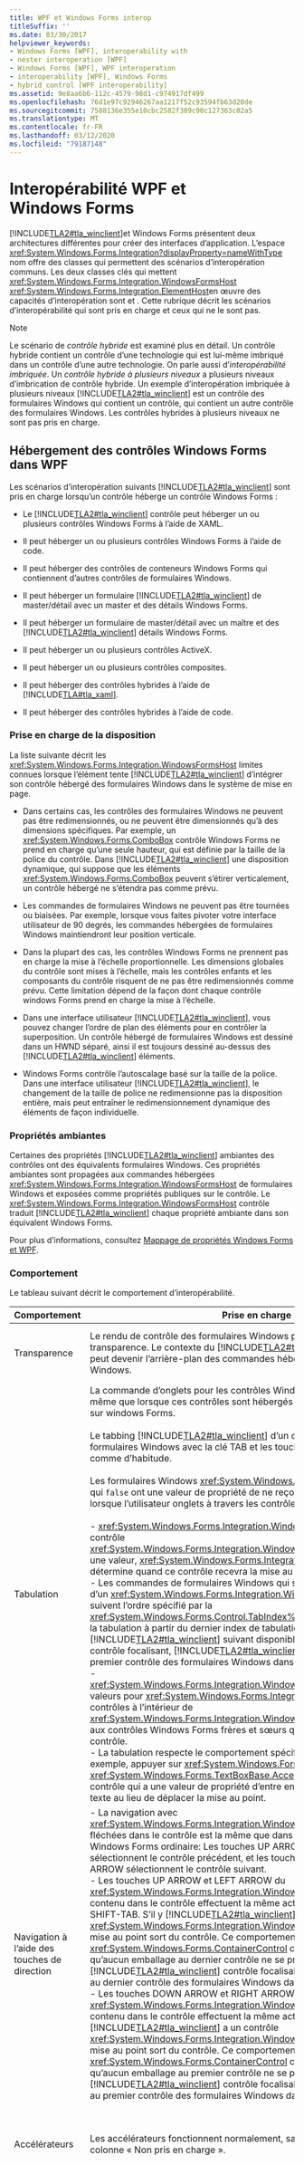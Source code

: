 ```yaml
---
title: WPF et Windows Forms interop
titleSuffix: ''
ms.date: 03/30/2017
helpviewer_keywords:
- Windows Forms [WPF], interoperability with
- nester interoperation [WPF]
- Windows Forms [WPF], WPF interoperation
- interoperability [WPF], Windows Forms
- hybrid control [WPF interoperability]
ms.assetid: 9e8aa6b6-112c-4579-98d1-c974917df499
ms.openlocfilehash: 76d1e97c92946267aa1217f52c93594fb63d20de
ms.sourcegitcommit: 7588136e355e10cbc2582f389c90c127363c02a5
ms.translationtype: MT
ms.contentlocale: fr-FR
ms.lasthandoff: 03/12/2020
ms.locfileid: "79187148"
---
```

# <a name="wpf-and-windows-forms-interoperation"></a>Interopérabilité WPF et Windows Forms
[!INCLUDE[TLA2#tla_winclient](../../../../includes/tla2sharptla-winclient-md.md)]et Windows Forms présentent deux architectures différentes pour créer des interfaces d’application. L’espace <xref:System.Windows.Forms.Integration?displayProperty=nameWithType> nom offre des classes qui permettent des scénarios d’interopération communs. Les deux classes clés qui mettent <xref:System.Windows.Forms.Integration.WindowsFormsHost> <xref:System.Windows.Forms.Integration.ElementHost>en œuvre des capacités d’interopération sont et . Cette rubrique décrit les scénarios d’interopérabilité qui sont pris en charge et ceux qui ne le sont pas.  
  
> [!NOTE]
> Le scénario de *contrôle hybride* est examiné plus en détail. Un contrôle hybride contient un contrôle d’une technologie qui est lui-même imbriqué dans un contrôle d’une autre technologie. On parle aussi d’*interopérabilité imbriquée*. Un *contrôle hybride à plusieurs niveaux* a plusieurs niveaux d’imbrication de contrôle hybride. Un exemple d’interopération imbriquée à plusieurs niveaux [!INCLUDE[TLA2#tla_winclient](../../../../includes/tla2sharptla-winclient-md.md)] est un contrôle des formulaires Windows qui contient un contrôle, qui contient un autre contrôle des formulaires Windows. Les contrôles hybrides à plusieurs niveaux ne sont pas pris en charge.  

<a name="Windows_Presentation_Foundation_Application_Hosting"></a>
## <a name="hosting-windows-forms-controls-in-wpf"></a>Hébergement des contrôles Windows Forms dans WPF  
 Les scénarios d’interopération suivants [!INCLUDE[TLA2#tla_winclient](../../../../includes/tla2sharptla-winclient-md.md)] sont pris en charge lorsqu’un contrôle héberge un contrôle Windows Forms :  
  
- Le [!INCLUDE[TLA2#tla_winclient](../../../../includes/tla2sharptla-winclient-md.md)] contrôle peut héberger un ou plusieurs contrôles Windows Forms à l’aide de XAML.  
  
- Il peut héberger un ou plusieurs contrôles Windows Forms à l’aide de code.  
  
- Il peut héberger des contrôles de conteneurs Windows Forms qui contiennent d’autres contrôles de formulaires Windows.  
  
- Il peut héberger un formulaire [!INCLUDE[TLA2#tla_winclient](../../../../includes/tla2sharptla-winclient-md.md)] de master/détail avec un master et des détails Windows Forms.  
  
- Il peut héberger un formulaire de master/détail avec un maître et des [!INCLUDE[TLA2#tla_winclient](../../../../includes/tla2sharptla-winclient-md.md)] détails Windows Forms.  
  
- Il peut héberger un ou plusieurs contrôles ActiveX.  
  
- Il peut héberger un ou plusieurs contrôles composites.  
  
- Il peut héberger des contrôles hybrides à l’aide de [!INCLUDE[TLA#tla_xaml](../../../../includes/tlasharptla-xaml-md.md)].  
  
- Il peut héberger des contrôles hybrides à l’aide de code.  
  
### <a name="layout-support"></a>Prise en charge de la disposition  
 La liste suivante décrit les <xref:System.Windows.Forms.Integration.WindowsFormsHost> limites connues lorsque l’élément tente [!INCLUDE[TLA2#tla_winclient](../../../../includes/tla2sharptla-winclient-md.md)] d’intégrer son contrôle hébergé des formulaires Windows dans le système de mise en page.  
  
- Dans certains cas, les contrôles des formulaires Windows ne peuvent pas être redimensionnés, ou ne peuvent être dimensionnés qu’à des dimensions spécifiques. Par exemple, un <xref:System.Windows.Forms.ComboBox> contrôle Windows Forms ne prend en charge qu’une seule hauteur, qui est définie par la taille de la police du contrôle. Dans [!INCLUDE[TLA2#tla_winclient](../../../../includes/tla2sharptla-winclient-md.md)] une disposition dynamique, qui suppose que les éléments <xref:System.Windows.Forms.ComboBox> peuvent s’étirer verticalement, un contrôle hébergé ne s’étendra pas comme prévu.  
  
- Les commandes de formulaires Windows ne peuvent pas être tournées ou biaisées. Par exemple, lorsque vous faites pivoter votre interface utilisateur de 90 degrés, les commandes hébergées de formulaires Windows maintiendront leur position verticale.  
  
- Dans la plupart des cas, les contrôles Windows Forms ne prennent pas en charge la mise à l’échelle proportionnelle. Les dimensions globales du contrôle sont mises à l’échelle, mais les contrôles enfants et les composants du contrôle risquent de ne pas être redimensionnés comme prévu. Cette limitation dépend de la façon dont chaque contrôle windows Forms prend en charge la mise à l’échelle.  
  
- Dans une interface utilisateur [!INCLUDE[TLA2#tla_winclient](../../../../includes/tla2sharptla-winclient-md.md)], vous pouvez changer l’ordre de plan des éléments pour en contrôler la superposition. Un contrôle hébergé de formulaires Windows est dessiné dans un HWND séparé, ainsi il est toujours dessiné au-dessus des [!INCLUDE[TLA2#tla_winclient](../../../../includes/tla2sharptla-winclient-md.md)] éléments.  
  
- Windows Forms contrôle l’autoscalage basé sur la taille de la police. Dans une interface utilisateur [!INCLUDE[TLA2#tla_winclient](../../../../includes/tla2sharptla-winclient-md.md)], le changement de la taille de police ne redimensionne pas la disposition entière, mais peut entraîner le redimensionnement dynamique des éléments de façon individuelle.  
  
### <a name="ambient-properties"></a>Propriétés ambiantes  
 Certaines des propriétés [!INCLUDE[TLA2#tla_winclient](../../../../includes/tla2sharptla-winclient-md.md)] ambiantes des contrôles ont des équivalents formulaires Windows. Ces propriétés ambiantes sont propagées aux commandes hébergées <xref:System.Windows.Forms.Integration.WindowsFormsHost> de formulaires Windows et exposées comme propriétés publiques sur le contrôle. Le <xref:System.Windows.Forms.Integration.WindowsFormsHost> contrôle traduit [!INCLUDE[TLA2#tla_winclient](../../../../includes/tla2sharptla-winclient-md.md)] chaque propriété ambiante dans son équivalent Windows Forms.  
  
 Pour plus d’informations, consultez [Mappage de propriétés Windows Forms et WPF](windows-forms-and-wpf-property-mapping.md).  
  
### <a name="behavior"></a>Comportement  
 Le tableau suivant décrit le comportement d’interopérabilité.  
  
|Comportement|Prise en charge|Non pris en charge|  
|--------------|---------------|-------------------|  
|Transparence|Le rendu de contrôle des formulaires Windows prend en charge la transparence. Le contexte du [!INCLUDE[TLA2#tla_winclient](../../../../includes/tla2sharptla-winclient-md.md)] contrôle parent peut devenir l’arrière-plan des commandes hébergées de formulaires Windows.|Certains contrôles Windows Forms ne prennent pas en charge la transparence. Par exemple, <xref:System.Windows.Forms.TextBox> <xref:System.Windows.Forms.ComboBox> les contrôles et les contrôles [!INCLUDE[TLA2#tla_winclient](../../../../includes/tla2sharptla-winclient-md.md)]ne seront pas transparents lorsqu’ils sont hébergés par .|  
|Tabulation|La commande d’onglets pour les contrôles Windows Forms hébergés est la même que lorsque ces contrôles sont hébergés dans une application basée sur windows Forms.<br /><br /> Le tabbing [!INCLUDE[TLA2#tla_winclient](../../../../includes/tla2sharptla-winclient-md.md)] d’un contrôle à un contrôle des formulaires Windows avec la clé TAB et les touches SHIFT-TAB fonctionne comme d’habitude.<br /><br /> Les formulaires Windows <xref:System.Windows.Forms.Control.TabStop%2A> qui `false` ont une valeur de propriété de ne reçoivent pas de mise au point lorsque l’utilisateur onglets à travers les contrôles.<br /><br /> - <xref:System.Windows.Forms.Integration.WindowsFormsHost> Chaque contrôle <xref:System.Windows.Forms.Integration.WindowsFormsHost.TabIndex%2A> a une valeur, <xref:System.Windows.Forms.Integration.WindowsFormsHost> qui détermine quand ce contrôle recevra la mise au point.<br />- Les commandes de formulaires Windows qui sont contenues à l’intérieur d’un <xref:System.Windows.Forms.Integration.WindowsFormsHost> conteneur suivent l’ordre spécifié par la <xref:System.Windows.Forms.Control.TabIndex%2A> propriété. L’utilisation de la tabulation à partir du dernier index de tabulation rend actif le contrôle [!INCLUDE[TLA2#tla_winclient](../../../../includes/tla2sharptla-winclient-md.md)] suivant disponible. S’il n’existe aucun autre contrôle focalisant, [!INCLUDE[TLA2#tla_winclient](../../../../includes/tla2sharptla-winclient-md.md)] le tabbing retourne au premier contrôle des formulaires Windows dans l’ordre de l’onglet.<br />-   <xref:System.Windows.Forms.Integration.WindowsFormsHost.TabIndex%2A>les valeurs pour <xref:System.Windows.Forms.Integration.WindowsFormsHost> les contrôles à l’intérieur de <xref:System.Windows.Forms.Integration.WindowsFormsHost> la sont relatives aux contrôles Windows Forms frères et sœurs qui sont contenus dans le contrôle.<br />-   La tabulation respecte le comportement spécifique de chaque contrôle. Par exemple, appuyer sur <xref:System.Windows.Forms.TextBox> la clé <xref:System.Windows.Forms.TextBoxBase.AcceptsTab%2A> TAB dans `true` un contrôle qui a une valeur de propriété d’entre entrer un onglet dans la boîte de texte au lieu de déplacer la mise au point.|Non applicable.|  
|Navigation à l’aide des touches de direction|- La navigation avec <xref:System.Windows.Forms.Integration.WindowsFormsHost> des touches fléchées dans le contrôle est la même que dans un contrôle de conteneurs Windows Forms ordinaire: Les touches UP ARROW et LEFT ARROW sélectionnent le contrôle précédent, et les touches DOWN ARROW et RIGHT ARROW sélectionnent le contrôle suivant.<br />- Les touches UP ARROW et LEFT ARROW du <xref:System.Windows.Forms.Integration.WindowsFormsHost> premier contrôle contenu dans le contrôle effectuent la même action que le raccourci clavier SHIFT-TAB. S’il y [!INCLUDE[TLA2#tla_winclient](../../../../includes/tla2sharptla-winclient-md.md)] a un contrôle <xref:System.Windows.Forms.Integration.WindowsFormsHost> focalisable, la mise au point sort du contrôle. Ce comportement diffère du <xref:System.Windows.Forms.ContainerControl> comportement standard en ce qu’aucun emballage au dernier contrôle ne se produit. Si aucun autre [!INCLUDE[TLA2#tla_winclient](../../../../includes/tla2sharptla-winclient-md.md)] contrôle focalisable n’existe, le focus retourne au dernier contrôle des formulaires Windows dans l’ordre d’onglet.<br />- Les touches DOWN ARROW et RIGHT ARROW du <xref:System.Windows.Forms.Integration.WindowsFormsHost> dernier contrôle contenu dans le contrôle effectuent la même action que la clé TAB. S’il y [!INCLUDE[TLA2#tla_winclient](../../../../includes/tla2sharptla-winclient-md.md)] a un contrôle <xref:System.Windows.Forms.Integration.WindowsFormsHost> focalisable, la mise au point sort du contrôle. Ce comportement diffère du <xref:System.Windows.Forms.ContainerControl> comportement standard en ce qu’aucun emballage au premier contrôle ne se produit. Si aucun autre [!INCLUDE[TLA2#tla_winclient](../../../../includes/tla2sharptla-winclient-md.md)] contrôle focalisable n’existe, le focus retourne au premier contrôle des formulaires Windows dans l’ordre de l’onglet.|Non applicable.|  
|Accélérateurs|Les accélérateurs fonctionnent normalement, sauf indication contraire dans la colonne « Non pris en charge ».|Les accélérateurs en double entre les technologies ne fonctionnent pas comme des accélérateurs en double standard. Lorsqu’un accélérateur est dupliqué sur toutes les technologies, avec [!INCLUDE[TLA2#tla_winclient](../../../../includes/tla2sharptla-winclient-md.md)] au moins un sur un contrôle windows Forms et l’autre sur un contrôle, le contrôle des formulaires Windows reçoit toujours l’accélérateur. Le focus ne bascule pas entre les contrôles quand l’accélérateur en double est utilisé.|  
|Touches de raccourci|Les touches de raccourci fonctionnent normalement, sauf indication contraire dans la colonne « Non pris en charge ».|- Windows Forms clés raccourci qui sont manipulés au stade [!INCLUDE[TLA2#tla_winclient](../../../../includes/tla2sharptla-winclient-md.md)] de prétraitement toujours prendre le pas sur les touches raccourci. Par exemple, si <xref:System.Windows.Forms.ToolStrip> vous avez un contrôle avec des touches de [!INCLUDE[TLA2#tla_winclient](../../../../includes/tla2sharptla-winclient-md.md)] raccourci CTRL-S définies, et qu’il y a une commande liée à CTRL-S, le <xref:System.Windows.Forms.ToolStrip> gestionnaire de contrôle est toujours invoqué en premier, quelle que soit la mise au point.<br />- Windows Forms clés raccourci qui <xref:System.Windows.Forms.Control.KeyDown> sont traitées par [!INCLUDE[TLA2#tla_winclient](../../../../includes/tla2sharptla-winclient-md.md)]l’événement sont traitées dernière en . Vous pouvez prévenir ce comportement en remplaçant la <xref:System.Windows.Forms.Control.IsInputKey%2A> méthode du <xref:System.Windows.Forms.Control.PreviewKeyDown> contrôle des formulaires Windows ou en manipulant l’événement. Retournez `true` <xref:System.Windows.Forms.Control.IsInputKey%2A> de la méthode ou <xref:System.Windows.Forms.PreviewKeyDownEventArgs.IsInputKey%2A?displayProperty=nameWithType> définissez `true` la <xref:System.Windows.Forms.Control.PreviewKeyDown> valeur de la propriété dans votre gestionnaire d’événement.|  
|AcceptsReturn, AcceptsTab et autre comportement spécifique d’un contrôle|Propriétés qui modifient le comportement du clavier par défaut fonctionnent <xref:System.Windows.Forms.Control.IsInputKey%2A> comme `true`d’habitude, en supposant que le contrôle des formulaires Windows remplace la méthode de retour .|Les contrôles Windows Forms qui modifient le comportement du clavier par défaut en manipulant l’événement <xref:System.Windows.Forms.Control.KeyDown> sont traités en dernier dans le contrôle de l’hôte. [!INCLUDE[TLA2#tla_winclient](../../../../includes/tla2sharptla-winclient-md.md)] Étant donné que ces contrôles sont traités en dernier, ils peuvent entraîner un comportement inattendu.|  
|Événements Enter et Leave|Lorsque l’accent n’est pas mis sur le contrôle de confinement, <xref:System.Windows.Forms.Integration.ElementHost> <xref:System.Windows.Forms.Integration.WindowsFormsHost> les événements Enter and Leave sont soulevés comme d’habitude lorsque la mise au point change dans un seul contrôle.|Les événements Enter et Leave ne sont pas déclenchés quand les changements de focus suivants se produisent :<br /><br /> - De l’intérieur à l’extérieur d’un <xref:System.Windows.Forms.Integration.WindowsFormsHost> contrôle.<br />- De l’extérieur à l’intérieur d’un <xref:System.Windows.Forms.Integration.WindowsFormsHost> contrôle.<br />- En <xref:System.Windows.Forms.Integration.WindowsFormsHost> dehors d’un contrôle.<br />- D’un contrôle Windows <xref:System.Windows.Forms.Integration.WindowsFormsHost> Forms hébergé <xref:System.Windows.Forms.Integration.ElementHost> dans un contrôle <xref:System.Windows.Forms.Integration.WindowsFormsHost>à un contrôle hébergé à l’intérieur de la même .|  
|Multithreading|Tous les types de multithreading sont pris en charge.|Les formulaires [!INCLUDE[TLA2#tla_winclient](../../../../includes/tla2sharptla-winclient-md.md)] et les technologies Windows supposent un modèle de concurrence à threads simples. Pendant le débogage, les appels aux objets de framework d’autres threads lèvent une exception pour appliquer cette exigence.|  
|Sécurité|Tous les scénarios d’interopérabilité nécessitent une confiance totale.|Aucun scénario d’interopérabilité n’est autorisé avec une confiance partielle.|  
|Accessibilité|Tous les scénarios d’accessibilité sont pris en charge. Les produits de technologie d’assistance fonctionnent correctement lorsqu’ils [!INCLUDE[TLA2#tla_winclient](../../../../includes/tla2sharptla-winclient-md.md)] sont utilisés pour des applications hybrides qui contiennent à la fois des formulaires Windows et des contrôles.|Non applicable.|  
|Presse-papiers|Toutes les opérations de Presse-papiers fonctionnent normalement, Cela comprend la coupe et [!INCLUDE[TLA2#tla_winclient](../../../../includes/tla2sharptla-winclient-md.md)] le coller entre les formulaires Windows et les contrôles.|Non applicable.|  
|Fonctionnalité glisser-déplacer|Toutes les opérations de glisser-déplacer fonctionnent normalement, Cela comprend les opérations [!INCLUDE[TLA2#tla_winclient](../../../../includes/tla2sharptla-winclient-md.md)] entre les formulaires Windows et les contrôles.|Non applicable.|  
  
<a name="Windows_Forms_Application_Hosting_Windows"></a>
## <a name="hosting-wpf-controls-in-windows-forms"></a>Hébergement des contrôles WPF dans Windows Forms  
 Les scénarios d’interopération suivants sont pris [!INCLUDE[TLA2#tla_winclient](../../../../includes/tla2sharptla-winclient-md.md)] en charge lorsqu’un contrôle Windows Forms héberge un contrôle :  
  
- Hébergement d’un ou de plusieurs contrôles [!INCLUDE[TLA2#tla_winclient](../../../../includes/tla2sharptla-winclient-md.md)] à l’aide de code.  
  
- Association d’une feuille de propriétés avec un ou plusieurs contrôles [!INCLUDE[TLA2#tla_winclient](../../../../includes/tla2sharptla-winclient-md.md)] hébergés.  
  
- Hébergement d’une ou de plusieurs pages [!INCLUDE[TLA2#tla_winclient](../../../../includes/tla2sharptla-winclient-md.md)] dans un formulaire.  
  
- Démarrage d’une fenêtre [!INCLUDE[TLA2#tla_winclient](../../../../includes/tla2sharptla-winclient-md.md)].  
  
- Hébergement d’un formulaire de master/détail avec un maître et [!INCLUDE[TLA2#tla_winclient](../../../../includes/tla2sharptla-winclient-md.md)] des détails Windows Forms.  
  
- Hébergement d’un formulaire [!INCLUDE[TLA2#tla_winclient](../../../../includes/tla2sharptla-winclient-md.md)] de master/détail avec un master et Windows Forms détails.  
  
- Hébergement de contrôles [!INCLUDE[TLA2#tla_winclient](../../../../includes/tla2sharptla-winclient-md.md)] personnalisés.  
  
- Hébergement de contrôles hybrides.  
  
### <a name="ambient-properties"></a>Propriétés ambiantes  
 Certaines des propriétés ambiantes [!INCLUDE[TLA2#tla_winclient](../../../../includes/tla2sharptla-winclient-md.md)] des contrôles Windows Forms ont des équivalents. Ces propriétés ambiantes sont [!INCLUDE[TLA2#tla_winclient](../../../../includes/tla2sharptla-winclient-md.md)] propagées aux commandes hébergées et exposées comme propriétés publiques sur le <xref:System.Windows.Forms.Integration.ElementHost> contrôle. Le <xref:System.Windows.Forms.Integration.ElementHost> contrôle traduit chaque propriété ambiante Windows Forms à son [!INCLUDE[TLA2#tla_winclient](../../../../includes/tla2sharptla-winclient-md.md)] équivalent.  
  
 Pour plus d’informations, consultez [Mappage de propriétés Windows Forms et WPF](windows-forms-and-wpf-property-mapping.md).  
  
### <a name="behavior"></a>Comportement  
 Le tableau suivant décrit le comportement d’interopérabilité.  
  
|Comportement|Prise en charge|Non pris en charge|  
|--------------|---------------|-------------------|  
|Transparence|Le rendu d’un contrôle [!INCLUDE[TLA2#tla_winclient](../../../../includes/tla2sharptla-winclient-md.md)] prend en charge la transparence. Le contexte du contrôle parent des formulaires [!INCLUDE[TLA2#tla_winclient](../../../../includes/tla2sharptla-winclient-md.md)] Windows peut devenir l’arrière-plan des commandes hébergées.|Non applicable.|  
|Multithreading|Tous les types de multithreading sont pris en charge.|Les formulaires [!INCLUDE[TLA2#tla_winclient](../../../../includes/tla2sharptla-winclient-md.md)] et les technologies Windows supposent un modèle de concurrence à threads simples. Pendant le débogage, les appels aux objets de framework d’autres threads lèvent une exception pour appliquer cette exigence.|  
|Sécurité|Tous les scénarios d’interopérabilité nécessitent une confiance totale.|Aucun scénario d’interopérabilité n’est autorisé avec une confiance partielle.|  
|Accessibilité|Tous les scénarios d’accessibilité sont pris en charge. Les produits de technologie d’assistance fonctionnent correctement lorsqu’ils [!INCLUDE[TLA2#tla_winclient](../../../../includes/tla2sharptla-winclient-md.md)] sont utilisés pour des applications hybrides qui contiennent à la fois des formulaires Windows et des contrôles.|Non applicable.|  
|Presse-papiers|Toutes les opérations de Presse-papiers fonctionnent normalement, Cela comprend la coupe et [!INCLUDE[TLA2#tla_winclient](../../../../includes/tla2sharptla-winclient-md.md)] le coller entre les formulaires Windows et les contrôles.|Non applicable.|  
|Fonctionnalité glisser-déplacer|Toutes les opérations de glisser-déplacer fonctionnent normalement, Cela comprend les opérations [!INCLUDE[TLA2#tla_winclient](../../../../includes/tla2sharptla-winclient-md.md)] entre les formulaires Windows et les contrôles.|Non applicable.|  
  
## <a name="see-also"></a>Voir aussi

- <xref:System.Windows.Forms.Integration.ElementHost>
- <xref:System.Windows.Forms.Integration.WindowsFormsHost>
- [Procédure pas à pas : hébergement d’un contrôle Windows Forms dans WPF](walkthrough-hosting-a-windows-forms-control-in-wpf.md)
- [Procédure pas à pas : hébergement d’un contrôle composite Windows Forms dans WPF](walkthrough-hosting-a-windows-forms-composite-control-in-wpf.md)
- [Procédure pas à pas : hébergement d'un contrôle composite WPF dans les Windows Forms](walkthrough-hosting-a-wpf-composite-control-in-windows-forms.md)
- [Mappage de propriétés Windows Forms et WPF](windows-forms-and-wpf-property-mapping.md)
